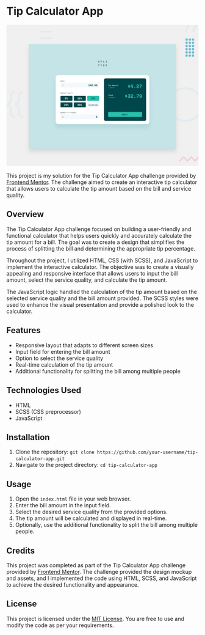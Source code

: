# Tip Calculator App

![Design preview for the Tip calculator app coding challenge](./design/desktop-preview.jpg)

This project is my solution for the Tip Calculator App challenge provided by [Frontend Mentor](https://www.frontendmentor.io/). The challenge aimed to create an interactive tip calculator that allows users to calculate the tip amount based on the bill and service quality.

## Overview

The Tip Calculator App challenge focused on building a user-friendly and functional calculator that helps users quickly and accurately calculate the tip amount for a bill. The goal was to create a design that simplifies the process of splitting the bill and determining the appropriate tip percentage.

Throughout the project, I utilized HTML, CSS (with SCSS), and JavaScript to implement the interactive calculator. The objective was to create a visually appealing and responsive interface that allows users to input the bill amount, select the service quality, and calculate the tip amount.

The JavaScript logic handled the calculation of the tip amount based on the selected service quality and the bill amount provided. The SCSS styles were used to enhance the visual presentation and provide a polished look to the calculator.

## Features

- Responsive layout that adapts to different screen sizes
- Input field for entering the bill amount
- Option to select the service quality
- Real-time calculation of the tip amount
- Additional functionality for splitting the bill among multiple people

## Technologies Used

- HTML
- SCSS (CSS preprocessor)
- JavaScript

## Installation

1. Clone the repository: `git clone https://github.com/your-username/tip-calculator-app.git`
2. Navigate to the project directory: `cd tip-calculator-app`

## Usage

1. Open the `index.html` file in your web browser.
2. Enter the bill amount in the input field.
3. Select the desired service quality from the provided options.
4. The tip amount will be calculated and displayed in real-time.
5. Optionally, use the additional functionality to split the bill among multiple people.

## Credits

This project was completed as part of the Tip Calculator App challenge provided by [Frontend Mentor](https://www.frontendmentor.io/). The challenge provided the design mockup and assets, and I implemented the code using HTML, SCSS, and JavaScript to achieve the desired functionality and appearance.

## License

This project is licensed under the [MIT License](LICENSE). You are free to use and modify the code as per your requirements.
